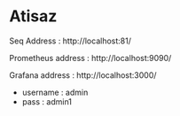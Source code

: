 # Atisaz

Seq Address : http://localhost:81/

Prometheus address : http://localhost:9090/

Grafana address : http://localhost:3000/
- username : admin
- pass : admin1
